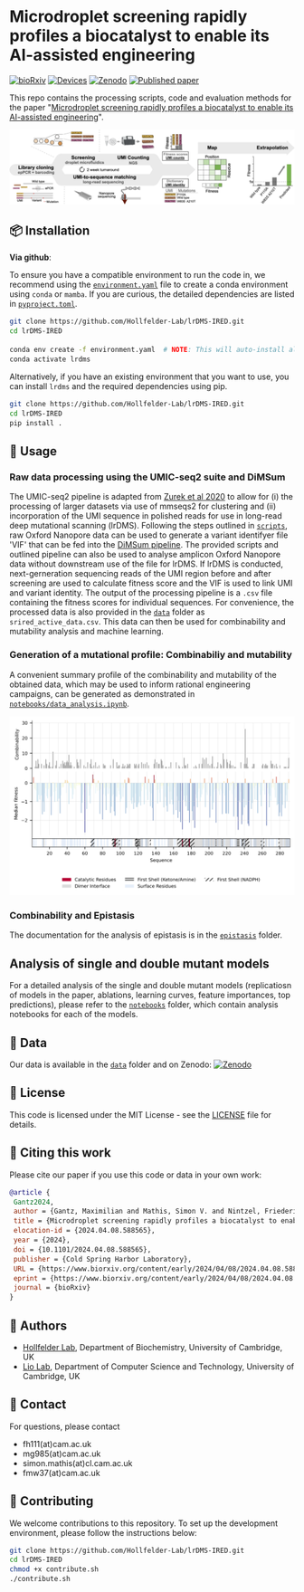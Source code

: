 # Microdroplet screening rapidly profiles a biocatalyst to enable its AI-assisted engineering

[![bioRxiv](https://img.shields.io/badge/bioRxiv-10.1101/2024.04.08.588565-b31b1b.svg)](https://www.biorxiv.org/content/10.1101/2024.04.08.588565)
[![Devices](https://img.shields.io/badge/%F0%9F%92%A7%20OpenWetWare-DropBase%20lrDMS%20chips-blue?style=flat&labelColor=gray&color=lightblue&link=https%3A%2F%2Fopenwetware.org%2Fwiki%2FDropBase%3ADevices)](https://openwetware.org/wiki/DropBase:Devices)
[![Zenodo](https://img.shields.io/badge/zenodo-10.1101%2F2024.04.08.588565-blue?style=flat&link=https%3A%2F%2Fzenodo.org%2Frecords%2F11357236)](https://zenodo.org/records/11357236)
[![Published paper](https://img.shields.io/badge/%F0%9F%93%83_full_paper-pdf-green)](https://www.biorxiv.org/content/10.1101/2024.04.08.588565.full.pdf)

This repo contains the processing scripts, code and evaluation methods for the paper "[Microdroplet screening rapidly profiles a biocatalyst to enable its AI-assisted engineering](https://www.biorxiv.org/content/10.1101/2024.04.08.588565.full.pdf)".

![workflow](figs/lrdms_workflow.png)

## 📦 Installation

**Via github**:

To ensure you have a compatible environment to run the code in, we recommend using the [`environment.yaml`](environment.yaml) file to create a conda environment using `conda` or `mamba`. If you are curious, the detailed dependencies are listed in [`pyproject.toml`](pyproject.toml).

```bash
git clone https://github.com/Hollfelder-Lab/lrDMS-IRED.git
cd lrDMS-IRED

conda env create -f environment.yaml  # NOTE: This will auto-install all required dependencies and the `lrdms` package
conda activate lrdms
```

Alternatively, if you have an existing environment that you want to use, you can install `lrdms` and the required dependencies using pip.

```bash
git clone https://github.com/Hollfelder-Lab/lrDMS-IRED.git
cd lrDMS-IRED
pip install .
```

## 🚀 Usage

### Raw data processing using the UMIC-seq2 suite and DiMSum

The UMIC-seq2 pipeline is adapted from [Zurek et al 2020](https://www.nature.com/articles/s41467-020-19687-9) to allow for (i) the processing of larger datasets via use of mmseqs2 for clustering and (ii) incorporation of the UMI sequence in polished reads for use in long-read deep mutational scanning (lrDMS). Following the steps outlined in [`scripts`](scripts), raw Oxford Nanopore data can be used to generate a variant identifyer file 'VIF' that can be fed into the [DiMSum pipeline](https://github.com/lehner-lab/DiMSum). The provided scripts and outlined pipeline can also be used to analyse amplicon Oxford Nanopore data without downstream use of the file for lrDMS.
If lrDMS is conducted, next-gerneration sequencing reads of the UMI region before and after screening are used to calculate fitness score and the VIF is used to link UMI and variant identity. The output of the processing pipeline is a `.csv` file containing the fitness scores for individual sequences. For convenience, the processed data is also provided in the [`data`](data) folder as `srired_active_data.csv`. This data can then be used for combinability and mutability analysis and machine learning.

### Generation of a mutational profile: Combinabiliy and mutability

A convenient summary profile of the combinability and mutability of the obtained data, which may be used to inform rational engineering campaigns, can be generated as demonstrated in [`notebooks/data_analysis.ipynb`](notebooks/data_analysis.ipynb).

<img src="figs/combinability_median_fitness.png">

### Combinability and Epistasis

The documentation for the analysis of epistasis is in the [`epistasis`](epistasis_combinability) folder.

## Analysis of single and double mutant models

For a detailed analysis of the single and double mutant models (replicatiosn of models in the paper, ablations, learning curves, feature importances, top predictions), please refer to the [`notebooks`](notexbooks) folder, which contain analysis notebooks for each of the models.

## 🧪 Data

Our data is available in the [`data`](data) folder and on Zenodo: [![Zenodo](https://img.shields.io/badge/zenodo-10.1101%2F2024.04.08.588565-blue?style=flat&link=https%3A%2F%2Fzenodo.org%2Frecords%2F11357236)](https://zenodo.org/records/11357236)

## 📜 License

This code is licensed under the MIT License - see the [LICENSE](LICENSE) file for details.

## 📃 Citing this work

Please cite our paper if you use this code or data in your own work:

```bibtex
@article {
 Gantz2024,
 author = {Gantz, Maximilian and Mathis, Simon V. and Nintzel, Friederike E. H. and Zurek, Paul J. and Knaus, Tanja and Patel, Elie and Boros, Daniel and Weberling, Friedrich-Maximilian and Kenneth, Matthew R. A. and   Klein, Oskar J. and Medcalf, Elliot J. and Moss, Jacob and Herger, Michael and Kaminski, Tomasz S. and Mutti, Francesco G. and Lio, Pietro and Hollfelder, Florian},
 title = {Microdroplet screening rapidly profiles a biocatalyst to enable its AI-assisted engineering},
 elocation-id = {2024.04.08.588565},
 year = {2024},
 doi = {10.1101/2024.04.08.588565},
 publisher = {Cold Spring Harbor Laboratory},
 URL = {https://www.biorxiv.org/content/early/2024/04/08/2024.04.08.588565},
 eprint = {https://www.biorxiv.org/content/early/2024/04/08/2024.04.08.588565.full.pdf},
 journal = {bioRxiv}
}
```

## 👥 Authors

- [Hollfelder Lab](https://hollfelder.bioc.cam.ac.uk/), Department of Biochemistry, University of Cambridge, UK
- [Lio Lab](https://www.cst.cam.ac.uk/people/pl219), Department of Computer Science and Technology, University of Cambridge, UK

## 📧 Contact

For questions, please contact

- fh111(at)cam.ac.uk  
- mg985(at)cam.ac.uk
- simon.mathis(at)cl.cam.ac.uk
- fmw37(at)cam.ac.uk

## 🤝 Contributing

We welcome contributions to this repository. To set up the development environment, please follow the instructions below:

```bash
git clone https://github.com/Hollfelder-Lab/lrDMS-IRED.git
cd lrDMS-IRED
chmod +x contribute.sh
./contribute.sh
```
